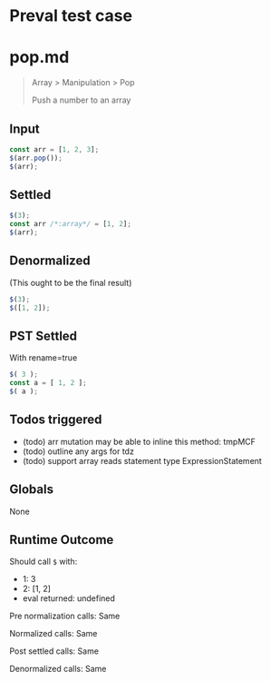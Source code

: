 # Preval test case

# pop.md

> Array > Manipulation > Pop
>
> Push a number to an array

## Input

`````js filename=intro
const arr = [1, 2, 3];
$(arr.pop());
$(arr);
`````


## Settled


`````js filename=intro
$(3);
const arr /*:array*/ = [1, 2];
$(arr);
`````


## Denormalized
(This ought to be the final result)

`````js filename=intro
$(3);
$([1, 2]);
`````


## PST Settled
With rename=true

`````js filename=intro
$( 3 );
const a = [ 1, 2 ];
$( a );
`````


## Todos triggered


- (todo) arr mutation may be able to inline this method: tmpMCF
- (todo) outline any args for tdz
- (todo) support array reads statement type ExpressionStatement


## Globals


None


## Runtime Outcome


Should call `$` with:
 - 1: 3
 - 2: [1, 2]
 - eval returned: undefined

Pre normalization calls: Same

Normalized calls: Same

Post settled calls: Same

Denormalized calls: Same
